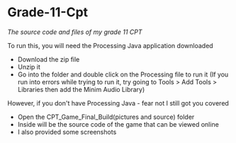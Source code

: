 # Grade-11-Cpt
*The source code and files of my grade 11 CPT*

To run this, you will need the Processing Java application downloaded
- Download the zip file
- Unzip it
- Go into the folder and double click on the Processing file to run it
(If you run into errors while trying to run it, try going to Tools > Add Tools > Libraries then add the Minim Audio Library)

However, if you don't have Processing Java - fear not I still got you covered
- Open the CPT_Game_Final_Build(pictures and source) folder
- Inside will be the source code of the game that can be viewed online
- I also provided some screenshots
